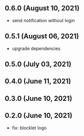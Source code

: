 ## 0.6.0 (August 10, 2021)

- send notification without login

## 0.5.1 (August 06, 2021)

- upgrade dependencies

## 0.5.0 (July 03, 2021)



## 0.4.0 (June 11, 2021)



## 0.3.0 (June 10, 2021)



## 0.2.0 (June 10, 2021)

- fix: blocklet logo
